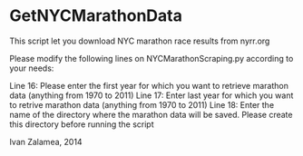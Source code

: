 GetNYCMarathonData
==================

This script let you download NYC marathon race results from nyrr.org

Please modify the following lines on NYCMarathonScraping.py according to your needs:

Line 16: Please enter the first year for which you want to retrieve
          marathon data (anything from 1970 to 2011)
Line 17: Enter last year for which you want to retrive marathon data
          (anything from 1970 to 2011)
Line 18: Enter the name of the directory where the marathon data will
         be saved. Please create this directory before running the script
         
Ivan Zalamea, 2014
